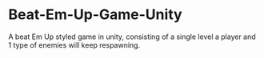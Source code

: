 # Beat-Em-Up-Game-Unity
A beat Em Up styled game in unity, consisting of a single level a player and 1 type of enemies will keep respawning.
